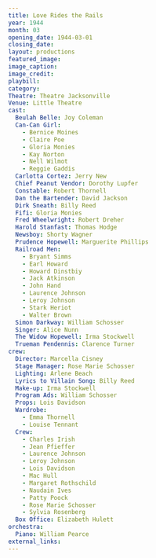 ```yaml
---
title: Love Rides the Rails
year: 1944
month: 03
opening_date: 1944-03-01
closing_date:
layout: productions
featured_image: 
image_caption:
image_credit:
playbill: 
category: 
Theatre: Theatre Jacksonville
Venue: Little Theatre
cast:
  Beulah Belle: Joy Coleman
  Can-Can Girl:
    - Bernice Moines
    - Claire Poe
    - Gloria Monies
    - Kay Norton
    - Nell Wilmot
    - Reggie Gaddis
  Carlotta Cortez: Jerry New
  Chief Peanut Vendor: Dorothy Lupfer
  Constable: Robert Thornell
  Dan the Bartender: David Jackson
  Dirk Sneath: Billy Reed
  Fifi: Gloria Monies
  Fred Wheelwright: Robert Dreher
  Harold Stanfast: Thomas Hodge
  Newsboy: Shorty Wagner
  Prudence Hopewell: Marguerite Phillips
  Railroad Men:
    - Bryant Simms
    - Earl Howard
    - Howard Dinstbiy
    - Jack Atkinson
    - John Hand
    - Laurence Johnson
    - Leroy Johnson
    - Stark Heriot
    - Walter Brown
  Simon Darkway: William Schosser
  Singer: Alice Nunn
  The Widow Hopewell: Irma Stockwell
  Trueman Pendennis: Clarence Turner
crew:
  Director: Marcella Cisney
  Stage Manager: Rose Marie Schosser
  Lighting: Arlene Beach
  Lyrics to Villain Song: Billy Reed
  Make-up: Irma Stockwell
  Program Ads: William Schosser
  Props: Lois Davidson
  Wardrobe: 
    - Emma Thornell
    - Louise Tennant
  Crew:
    - Charles Irish
    - Jean Pfieffer
    - Laurence Johnson
    - Leroy Johnson
    - Lois Davidson
    - Mac Hull
    - Margaret Rothschild
    - Naudain Ives
    - Patty Poock
    - Rose Marie Schosser
    - Sylvia Rosenberg
  Box Office: Elizabeth Hulett
orchestra:
  Piano: William Pearce
external_links:
---
```

